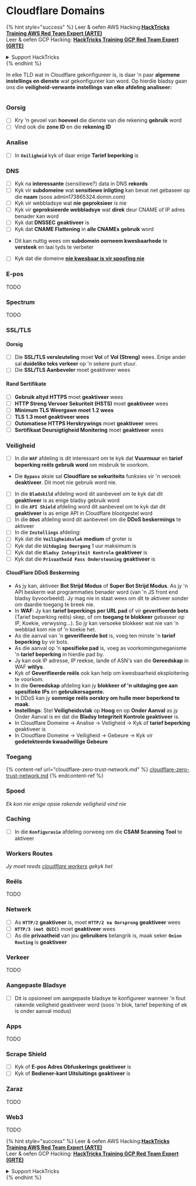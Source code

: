 # Cloudflare Domains

{% hint style="success" %}
Leer & oefen AWS Hacking:<img src="../../.gitbook/assets/image (1) (1) (1).png" alt="" data-size="line">[**HackTricks Training AWS Red Team Expert (ARTE)**](https://training.hacktricks.xyz/courses/arte)<img src="../../.gitbook/assets/image (1) (1) (1).png" alt="" data-size="line">\
Leer & oefen GCP Hacking: <img src="../../.gitbook/assets/image (2).png" alt="" data-size="line">[**HackTricks Training GCP Red Team Expert (GRTE)**<img src="../../.gitbook/assets/image (2).png" alt="" data-size="line">](https://training.hacktricks.xyz/courses/grte)

<details>

<summary>Support HackTricks</summary>

* Kyk na die [**subskripsie planne**](https://github.com/sponsors/carlospolop)!
* **Sluit aan by die** 💬 [**Discord groep**](https://discord.gg/hRep4RUj7f) of die [**telegram groep**](https://t.me/peass) of **volg** ons op **Twitter** 🐦 [**@hacktricks\_live**](https://twitter.com/hacktricks_live)**.**
* **Deel hacking truuks deur PR's in te dien na die** [**HackTricks**](https://github.com/carlospolop/hacktricks) en [**HackTricks Cloud**](https://github.com/carlospolop/hacktricks-cloud) github repos.

</details>
{% endhint %}

In elke TLD wat in Cloudflare gekonfigureer is, is daar 'n paar **algemene instellings en dienste** wat gekonfigureer kan word. Op hierdie bladsy gaan ons die **veiligheid-verwante instellings van elke afdeling analiseer:**

<figure><img src="../../.gitbook/assets/image (101).png" alt=""><figcaption></figcaption></figure>

### Oorsig

* [ ] Kry 'n gevoel van **hoeveel** die dienste van die rekening **gebruik** word
* [ ] Vind ook die **zone ID** en die **rekening ID**

### Analise

* [ ] In **`Veiligheid`** kyk of daar enige **Tarief beperking** is

### DNS

* [ ] Kyk na **interessante** (sensitiewe?) data in DNS **rekords**
* [ ] Kyk vir **subdomeine** wat **sensitiewe inligting** kan bevat net gebaseer op die **naam** (soos admin173865324.domin.com)
* [ ] Kyk vir webbladsye wat **nie** **geproksieer** is nie
* [ ] Kyk vir **geproksieerde webbladsye** wat **direk** deur CNAME of IP adres benader kan word
* [ ] Kyk dat **DNSSEC** **geaktiveer** is
* [ ] Kyk dat **CNAME Flattening** in **alle CNAMEs** **gebruik** word
* Dit kan nuttig wees om **subdomein oorneem kwesbaarhede** te **versteek** en laai tyds te verbeter
* [ ] Kyk dat die domeine [**nie kwesbaar is vir spoofing nie**](https://book.hacktricks.xyz/network-services-pentesting/pentesting-smtp#mail-spoofing)

### **E-pos**

TODO

### Spectrum

TODO

### SSL/TLS

#### **Oorsig**

* [ ] Die **SSL/TLS versleuteling** moet **Vol** of **Vol (Streng)** wees. Enige ander sal **duidelike teks verkeer** op 'n sekere punt stuur.
* [ ] Die **SSL/TLS Aanbeveler** moet geaktiveer wees

#### Rand Sertifikate

* [ ] **Gebruik altyd HTTPS** moet **geaktiveer** wees
* [ ] **HTTP Streng Vervoer Sekuriteit (HSTS)** moet **geaktiveer** wees
* [ ] **Minimum TLS Weergawe moet 1.2 wees**
* [ ] **TLS 1.3 moet geaktiveer wees**
* [ ] **Outomatiese HTTPS Herskrywings** moet **geaktiveer** wees
* [ ] **Sertifikaat Deursigtigheid Monitering** moet **geaktiveer** wees

### **Veiligheid**

* [ ] In die **`WAF`** afdeling is dit interessant om te kyk dat **Vuurmuur** en **tarief beperking reëls gebruik word** om misbruik te voorkom.
* Die **`Bypass`** aksie sal **Cloudflare se sekuriteits** funksies vir 'n versoek **deaktiveer**. Dit moet nie gebruik word nie.
* [ ] In die **`Bladskild`** afdeling word dit aanbeveel om te kyk dat dit **geaktiveer** is as enige bladsy gebruik word
* [ ] In die **`API Shield`** afdeling word dit aanbeveel om te kyk dat dit **geaktiveer** is as enige API in Cloudflare blootgestel word
* [ ] In die **`DDoS`** afdeling word dit aanbeveel om die **DDoS beskermings** te aktiveer
* [ ] In die **`Instellings`** afdeling:
* [ ] Kyk dat die **`Veiligheidsvlak`** **medium** of groter is
* [ ] Kyk dat die **`Uitdaging Deurgang`** 1 uur maksimum is
* [ ] Kyk dat die **`Bladsy Integriteit Kontrole`** **geaktiveer** is
* [ ] Kyk dat die **`Privaatheid Pass Ondersteuning`** **geaktiveer** is

#### **CloudFlare DDoS Beskerming**

* As jy kan, aktiveer **Bot Strijd Modus** of **Super Bot Strijd Modus**. As jy 'n API beskerm wat programmaties benader word (van 'n JS front end bladsy byvoorbeeld). Jy mag nie in staat wees om dit te aktiveer sonder om daardie toegang te breek nie.
* In **WAF**: Jy kan **tarief beperkings per URL pad** of vir **geverifieerde bots** (Tarief beperking reëls) skep, of om **toegang te blokkeer** gebaseer op IP, Koekie, verwysing...). So jy kan versoeke blokkeer wat nie van 'n webblad kom nie of 'n koekie het.
* As die aanval van 'n **geverifieerde bot** is, voeg ten minste 'n **tarief beperking** by vir bots.
* As die aanval op 'n **spesifieke pad** is, voeg as voorkomingsmeganisme 'n **tarief beperking** in hierdie pad by.
* Jy kan ook IP adresse, IP reekse, lande of ASN's van die **Gereedskap** in WAF **witlys**.
* Kyk of **Geverifieerde reëls** ook kan help om kwesbaarheid eksploitering te voorkom.
* In die **Gereedskap** afdeling kan jy **blokkeer of 'n uitdaging gee aan spesifieke IPs** en **gebruikersagente.**
* In DDoS kan jy **sommige reëls oorskry om hulle meer beperkend te maak**.
* **Instellings**: Stel **Veiligheidsvlak** op **Hoog** en op **Onder Aanval** as jy Onder Aanval is en dat die **Bladsy Integriteit Kontrole geaktiveer** is.
* In Cloudflare Domeine -> Analise -> Veiligheid -> Kyk of **tarief beperking** geaktiveer is
* In Cloudflare Domeine -> Veiligheid -> Gebeure -> Kyk vir **gedetekteerde kwaadwillige Gebeure**

### Toegang

{% content-ref url="cloudflare-zero-trust-network.md" %}
[cloudflare-zero-trust-network.md](cloudflare-zero-trust-network.md)
{% endcontent-ref %}

### Spoed

_Ek kon nie enige opsie rakende veiligheid vind nie_

### Caching

* [ ] In die **`Konfigurasie`** afdeling oorweeg om die **CSAM Scanning Tool** te aktiveer

### **Workers Routes**

_Jy moet reeds_ [_cloudflare workers_](./#workers) _gekyk het_

### Reëls

TODO

### Netwerk

* [ ] As **`HTTP/2`** **geaktiveer** is, moet **`HTTP/2 na Oorsprong`** **geaktiveer** wees
* [ ] **`HTTP/3 (met QUIC)`** moet **geaktiveer** wees
* [ ] As die **privaatheid** van jou **gebruikers** belangrik is, maak seker **`Onion Routing`** is **geaktiveer**

### **Verkeer**

TODO

### Aangepaste Bladsye

* [ ] Dit is opsioneel om aangepaste bladsye te konfigureer wanneer 'n fout rakende veiligheid geaktiveer word (soos 'n blok, tarief beperking of ek is onder aanval modus)

### Apps

TODO

### Scrape Shield

* [ ] Kyk of **E-pos Adres Obfuskerings** **geaktiveer** is
* [ ] Kyk of **Bediener-kant Uitsluitings** **geaktiveer** is

### **Zaraz**

TODO

### **Web3**

TODO

{% hint style="success" %}
Leer & oefen AWS Hacking:<img src="../../.gitbook/assets/image (1) (1) (1).png" alt="" data-size="line">[**HackTricks Training AWS Red Team Expert (ARTE)**](https://training.hacktricks.xyz/courses/arte)<img src="../../.gitbook/assets/image (1) (1) (1).png" alt="" data-size="line">\
Leer & oefen GCP Hacking: <img src="../../.gitbook/assets/image (2).png" alt="" data-size="line">[**HackTricks Training GCP Red Team Expert (GRTE)**<img src="../../.gitbook/assets/image (2).png" alt="" data-size="line">](https://training.hacktricks.xyz/courses/grte)

<details>

<summary>Support HackTricks</summary>

* Kyk na die [**subskripsie planne**](https://github.com/sponsors/carlospolop)!
* **Sluit aan by die** 💬 [**Discord groep**](https://discord.gg/hRep4RUj7f) of die [**telegram groep**](https://t.me/peass) of **volg** ons op **Twitter** 🐦 [**@hacktricks\_live**](https://twitter.com/hacktricks_live)**.**
* **Deel hacking truuks deur PR's in te dien na die** [**HackTricks**](https://github.com/carlospolop/hacktricks) en [**HackTricks Cloud**](https://github.com/carlospolop/hacktricks-cloud) github repos.

</details>
{% endhint %}
